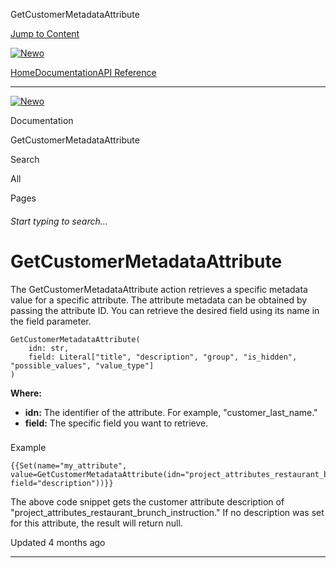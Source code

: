 GetCustomerMetadataAttribute

[Jump to Content](#content)

[![Newo](https://files.readme.io/895bdeef8322f081f6d0f4507a17e414930dfddfddf1de452f458dc00698ca84-small-svgviewer-png-output_9.png)](/)

[Home](/)[Documentation](index.md)[API Reference](/reference)

* * *

[![Newo](https://files.readme.io/895bdeef8322f081f6d0f4507a17e414930dfddfddf1de452f458dc00698ca84-small-svgviewer-png-output_9.png)](/)

Documentation

GetCustomerMetadataAttribute

Search

All

Pages

###### Start typing to search…

# GetCustomerMetadataAttribute

The GetCustomerMetadataAttribute aсtion retrieves a specific metadata value for a specific attribute. The attribute metadata can be obtained by passing the attribute ID. You can retrieve the desired field using its name in the field parameter.

```
GetCustomerMetadataAttribute(
    idn: str,
    field: Literal["title", "description", "group", "is_hidden", "possible_values", "value_type"]
)
```

**Where:**

*   **idn:** The identifier of the attribute. For example, "customer\_last\_name."
*   **field:** The specific field you want to retrieve.

### 

Example

[](#example)

```
{{Set(name="my_attribute", value=GetCustomerMetadataAttribute(idn="project_attributes_restaurant_brunch_instruction", field="description"))}}
```

The above code snippet gets the customer attribute description of "project\_attributes\_restaurant\_brunch\_instruction." If no description was set for this attribute, the result will return null.

Updated 4 months ago

* * *
